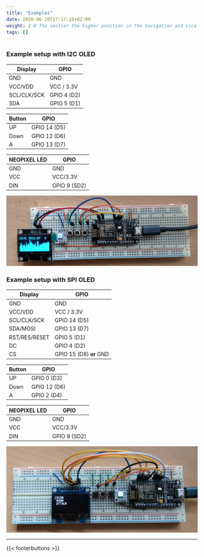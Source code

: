 ```yaml
---
title: "Examples"
date: 2020-06-10T17:17:28+02:00
weight: 2 # The smaller the higher position in the navigation and vice versa
tags: []
---
```


### Example setup with I2C OLED

| Display | GPIO |
| ------- | ---- |
| GND | GND |
| VCC/VDD | VCC / 3.3V |
| SCL/CLK/SCK | GPIO 4 (D2) |
| SDA | GPIO 5 (D1) |

| Button | GPIO |
| ------ | ---- |
| UP | GPIO 14 (D5) |
| Down | GPIO 12 (D6) |
| A | GPIO 13 (D7) |

| NEOPIXEL LED | GPIO |
| ------ | ---- |
| GND | GND |
| VCC | VCC/3.3V |
| DIN | GPIO 9 (SD2) |

![PICTURE i2c build](/media/deauther/example_built_i2c.jpg?height=400px)

### Example setup with SPI OLED

| Display | GPIO |
| ------- | ---- |
| GND | GND |
| VCC/VDD | VCC / 3.3V |
| SCL/CLK/SCK | GPIO 14 (D5) |
| SDA/MOSI | GPIO 13 (D7) |
| RST/RES/RESET | GPIO 5 (D1) |
| DC | GPIO 4 (D2) |
| CS | GPIO 15 (D8) **or** GND |

| Button | GPIO |
| ------ | ---- |
| UP | GPIO 0 (D3) |
| Down | GPIO 12 (D6) |
| A | GPIO 2 (D4) |

| NEOPIXEL LED | GPIO |
| ------ | ---- |
| GND | GND |
| VCC | VCC/3.3V |
| DIN | GPIO 9 (SD2) |

![PICTURE spi build](/media/deauther/example_built_spi.jpg?height=400px)

---

{{< footerbuttons >}}